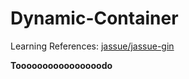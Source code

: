 # Dynamic-Container

Learning References: [jassue/jassue-gin](https://github.com/jassue/jassue-gin)

**Toooooooooooooooodo**
